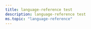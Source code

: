 ```yaml
---
title: language-reference test
description: language-reference test
ms.topic: "language-reference"
---
```

